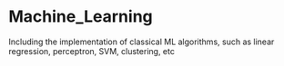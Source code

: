 # Machine_Learning
Including the implementation of classical ML algorithms, such as linear regression, perceptron, SVM, clustering, etc
